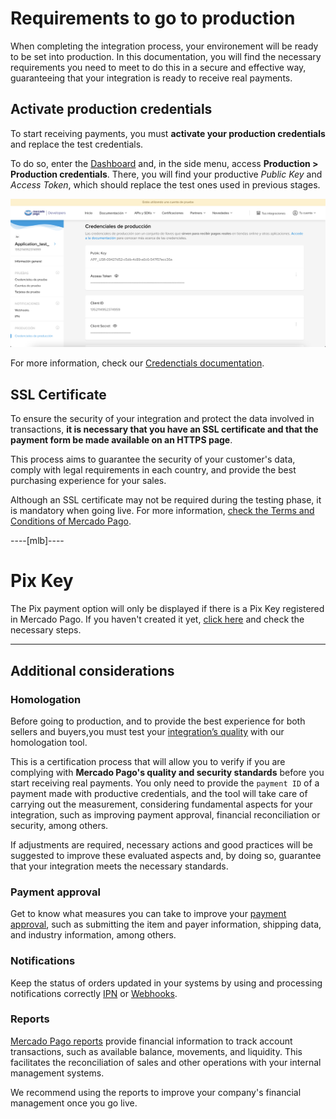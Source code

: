 # Requirements to go to production

When completing the integration process, your environement will be ready to be set into production. In this documentation, you will find the necessary requirements you need to meet to do this in a secure and effective way, guaranteeing that your integration is ready to receive real payments.


## Activate production credentials

To start receiving payments, you must **activate your production credentials** and replace the test credentials. 

To do so, enter the [Dashboard](https://www.mercadopago[FAKER][URL][DOMAIN]/settings/account/credentials) and, in the side menu, access **Production > Production credentials**. There, you will find your productive _Public Key_ and _Access Token_, which should replace the test ones used in previous stages.

![Production Credentials](/images/woocomerce/test-prod-credentials-es.png)

For more information, check our [Credenctials documentation](/developers/en/guides/additional-content/your-integrations/credentials).

## SSL Certificate

To ensure the security of your integration and protect the data involved in transactions, **it is necessary that you have an SSL certificate and that the payment form be made available on an HTTPS page**. 

This process aims to guarantee the security of your customer's data, comply with legal requirements in each country, and provide the best purchasing experience for your sales.

Although an SSL certificate may not be required during the testing phase, it is mandatory when going live. For more information, [check the Terms and Conditions of Mercado Pago](/developers/en/guides/resources/legal/terms-and-conditions).

----[mlb]----
# Pix Key

The Pix payment option will only be displayed if there is a Pix Key registered in Mercado Pago. If you haven't created it yet, [click here](https://www.youtube.com/watch?v=60tApKYVnkA) and check the necessary steps.

------------

## Additional considerations

### Homologation

Before going to production, and to provide the best experience for both sellers and buyers,you must test your [integration’s quality](/developers/en/guides/additional-content/homologator/homologator) with our homologation tool. 

This is a certification process that will allow you to verify if you are complying with **Mercado Pago's quality and security standards** before you start receiving real payments. You only need to provide the `payment ID` of a payment made with productive credentials, and the tool will take care of carrying out the measurement, considering fundamental aspects for your integration, such as improving payment approval, financial reconciliation or security, among others.

If adjustments are required, necessary actions and good practices will be suggested to improve these evaluated aspects and, by doing so, guarantee that your integration meets the necessary standards.

### Payment approval

Get to know what measures you can take to improve your [payment approval](/developers/en/guides/additional-content/how-tos/payment-rejections), such as submitting the item and payer information, shipping data, and industry information, among others.

### Notifications

Keep the status of orders updated in your systems by using and processing notifications correctly [IPN](/developers/en/guides/additional-content/your-integrations/ipn) or [Webhooks](/developers/en/guides/additional-content/your-integrations/webhooks).

### Reports

[Mercado Pago reports](/developers/en/guides/additional-content/reports/general-considerations/reconciliation-reports) provide financial information to track account transactions, such as available balance, movements, and liquidity. This facilitates the reconciliation of sales and other operations with your internal management systems.

We recommend using the reports to improve your company's financial management once you go live.